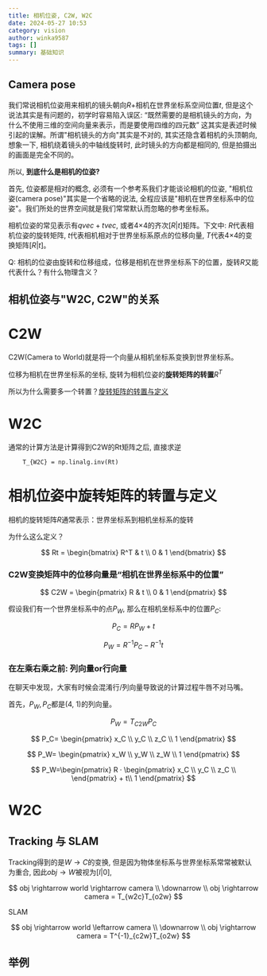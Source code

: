 ```yaml
---
title: 相机位姿, C2W, W2C
date: 2024-05-27 10:53
category: vision
author: winka9587
tags: []
summary: 基础知识
---
```


## Camera pose

我们常说相机位姿用来相机的镜头朝向$R$+相机在世界坐标系空间位置$t$, 但是这个说法其实是有问题的，初学时容易陷入误区: “既然需要的是相机镜头的方向，为什么不使用三维的空间向量来表示，而是要使用四维的四元数” 这其实是表述时候引起的误解。所谓"相机镜头的方向"其实是不对的, 其实还隐含着相机的头顶朝向, 想象一下, 相机绕着镜头的中轴线旋转时, 此时镜头的方向都是相同的, 但是拍摄出的画面是完全不同的。

所以, **到底什么是相机的位姿?**

首先, 位姿都是相对的概念, 必须有一个参考系我们才能谈论相机的位姿, "相机位姿(camera pose)"其实是一个省略的说法, 全程应该是"相机在世界坐标系中的位姿"。我们所处的世界空间就是我们常常默认而忽略的参考坐标系。

相机位姿的常见表示有$qvec+tvec$, 或者4×4的齐次$[R|t]$矩阵。下文中: $R$代表相机位姿的旋转矩阵, $t$代表相机相对于世界坐标系原点的位移向量, $T$代表4×4的变换矩阵$[R|t]$。

Q: 相机的位姿由旋转和位移组成，位移是相机在世界坐标系下的位置，旋转$R$又能代表什么？有什么物理含义？

## 相机位姿与"W2C, C2W"的关系


# C2W

C2W(Camera to World)就是将一个向量从相机坐标系变换到世界坐标系。

位移为相机在世界坐标系的坐标, 旋转为相机位姿的**旋转矩阵的转置**$R^T$

所以为什么需要多一个转置？[旋转矩阵的转置与定义](#相机位姿中旋转矩阵的转置与定义)

# W2C

通常的计算方法是计算得到C2W的Rt矩阵之后, 直接求逆

~~~
    T_{W2C} = np.linalg.inv(Rt)
~~~

# 相机位姿中旋转矩阵的转置与定义

相机的旋转矩阵$R$通常表示：世界坐标系到相机坐标系的旋转

为什么这么定义？

$$
Rt = \begin{bmatrix}
R^T & t \\
0 & 1
\end{bmatrix}
$$

### C2W变换矩阵中的位移向量是“相机在世界坐标系中的位置”

$$
C2W = \begin{pmatrix}
R & t \\
0 & 1
\end{pmatrix}
$$

假设我们有一个世界坐标系中的点$P_W$, 那么在相机坐标系中的位置$P_C$:

$$
P_C = RP_W + t
$$

$$
P_W = R^{-1}P_C-R^{-1}t
$$

### 在左乘右乘之前: 列向量or行向量

在聊天中发现，大家有时候会混淆行/列向量导致说的计算过程牛唇不对马嘴。

首先，$P_W, P_C$都是(4, 1)的列向量。

$$
P_W=T_{C2W}P_C
$$

$$
P_C=
\begin{pmatrix}
x_C \\
y_C \\
z_C \\
1
\end{pmatrix}
$$

$$
P_W=
\begin{pmatrix}
x_W \\
y_W \\
z_W \\
1
\end{pmatrix}
$$

$$
P_W=\begin{pmatrix}
R · \begin{pmatrix}
x_C \\
y_C \\
z_C \\
\end{pmatrix} + t\\
1
\end{pmatrix}
$$


# W2C

## Tracking 与 SLAM

Tracking得到的是$W \rightarrow C$的变换, 但是因为物体坐标系与世界坐标系常常被默认为重合, 因此$obj \rightarrow W$被视为$[I|0]$, 

$$
obj \rightarrow world \rightarrow camera
\\ \downarrow \\
obj \rightarrow camera = T_{w2c}T_{o2w}
$$

SLAM

$$
obj \rightarrow world \leftarrow camera
\\ \downarrow \\
obj \rightarrow camera = T^{-1}_{c2w}T_{o2w}
$$


## 举例
